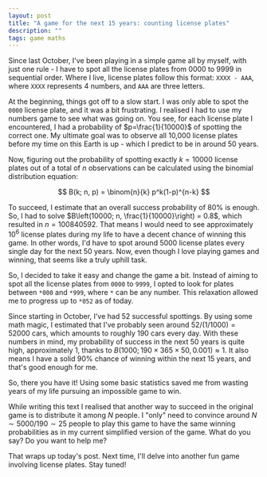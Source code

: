 ```yaml
---
layout: post
title: "A game for the next 15 years: counting license plates"
description: ""
tags: game maths
---
```


Since last October, I've been playing in a simple game all by myself, with just one rule - I have to spot all the license plates from 0000 to 9999 in sequential order. Where I live, license plates follow this format: `XXXX - AAA`, where `XXXX` represents 4 numbers, and `AAA` are three letters.

At the beginning, things got off to a slow start. I was only able to spot the `0000` license plate, and it was a bit frustrating. I realised I had to use my numbers game to see what was going on. You see, for each license plate I encountered, I had a probability of $p=\frac{1}{10000}$ of spotting the correct one. My ultimate goal was to observe all 10,000 license plates before my time on this Earth is up - which I predict to be in around 50 years.

Now, figuring out the probability of spotting exactly $k=10000$ license plates out of a total of $n$ observations can be calculated using the binomial distribution equation:

$$
B(k; n, p) = \binom{n}{k} p^k(1-p)^{n-k}
$$

To succeed, I estimate that an overall success probability of 80% is enough. So, I had to solve $B\left(10000; n, \frac{1}{10000}\right) = 0.8$, which resulted in $n=100840592$. That means I would need to see approximately $10^6$ license plates during my life to have a decent chance of winning this game. In other words, I'd have to spot around 5000 license plates every single day for the next 50 years. Now, even though I love playing games and winning, that seems like a truly uphill task.

So, I decided to take it easy and change the game a bit. Instead of aiming to spot all the license plates from `0000` to `9999`, I opted to look for plates between `*000` and `*999`, where `*` can be any number. This relaxation allowed me to progress up to `*052` as of today.

Since starting in October, I've had 52 successful spottings. By using some math magic, I estimated that I've probably seen around $52/(1/1000) = 52000$ cars, which amounts to roughly 190 cars every day. With these numbers in mind, my probability of success in the next 50 years is quite high, approximately 1, thanks to $B(1000; 190 \times 365 \times 50, 0.001) \approx 1$. It also means I have a solid 90% chance of winning within the next 15 years, and that's good enough for me.

So, there you have it! Using some basic statistics saved me from wasting years of my life pursuing an impossible game to win.

While writing this text I realised that another way to succeed in the original game is to distribute it among $N$ people. I "only" need to convince around $N \sim 5000/190 \sim 25$ people to play this game to have the same winning probabilities as in my current simplified version of the game. What do you say? Do you want to help me?

That wraps up today's post. Next time, I'll delve into another fun game involving license plates. Stay tuned!